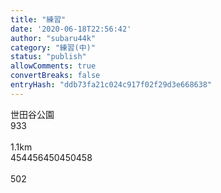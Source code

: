 ```yaml
---
title: "練習"
date: '2020-06-18T22:56:42'
author: "subaru44k"
category: "練習(中)"
status: "publish"
allowComments: true
convertBreaks: false
entryHash: "ddb73fa21c024c917f02f29d3e668638"
---
```

世田谷公園<br>
933<br>
<br>
1.1km<br>
454456450450458<br>
<br>
502
